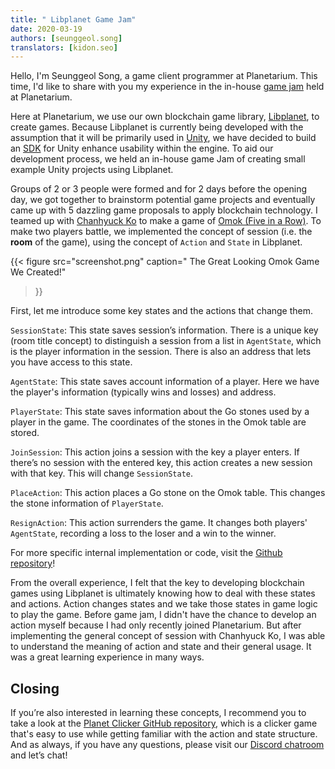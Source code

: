 ```yaml
---
title: " Libplanet Game Jam"
date: 2020-03-19
authors: [seunggeol.song]
translators: [kidon.seo]
---
```


Hello, I'm Seunggeol Song, a game client programmer at Planetarium. This time, I'd like to share with you my experience in the in-house [game jam][]
held at Planetarium.

Here at Planetarium, we use our own blockchain game library, [Libplanet][], to create games. Because Libplanet is currently being developed with the assumption that it will be primarily used in [Unity][], we have decided to build an [SDK][] for Unity enhance usability within the engine. To aid our development process, we held an in-house game Jam of creating small example Unity projects using Libplanet.

Groups of 2 or 3 people were formed and for 2 days before the opening day, we got together to brainstorm potential game projects and eventually came up with 5 dazzling game proposals to apply blockchain technology. I teamed up with [Chanhyuck Ko][] to make a game of [Omok (Five in a Row)]( https://en.wikipedia.org/wiki/Gomoku). To make two players battle, we implemented the concept of session (i.e. the **room** of the game), using the concept of `Action` and `State` in Libplanet.

{{<
figure
  src="screenshot.png"
  caption=" The Great Looking Omok Game We Created!"
>}}

First, let me introduce some key states and the actions that change them.

`SessionState`: This state saves session’s information. There is a unique key (room title concept) to distinguish a session from a list in `AgentState`, which is the player information in the session. There is also an address that lets you have access to this state.

`AgentState`: This state saves account information of a player. Here we have the player's information (typically wins and losses) and address.

`PlayerState`: This state saves information about the Go stones used by a player in the game. The coordinates of the stones in the Omok table are stored.

`JoinSession`: This action joins a session with the key a player enters. If there’s no session with the entered key, this action creates a new session with that key. This will change `SessionState`.

`PlaceAction`: This action places a Go stone on the Omok table. This changes the stone information of `PlayerState`.

`ResignAction`: This action surrenders the game. It changes both players' `AgentState`, recording a loss to the loser and a win to the winner.

For more specific internal implementation or code, visit the [Github repository][]!

From the overall experience, I felt that the key to developing blockchain games using Libplanet is ultimately knowing how to deal with these states and actions. Action changes states and we take those states in game logic to play the game. Before game jam, I didn't have the chance to develop an action myself because I had only recently joined Planetarium. But after implementing the general concept of session with Chanhyuck Ko, I was able to understand the meaning of action and state and their general usage. It was a great learning experience in many ways.

[game jam]: https://en.wikipedia.org/wiki/Game_jam
[Libplanet]: https://github.com/planetarium/libplanet
[Chanhyuck Ko]: https://github.com/limebell
[Github repository]: https://github.com/planetarium/planet-omok
[Unity]: https://unity.com/
[SDK]: https://en.wikipedia.org/wiki/Software_development_kit


Closing 
-----

If you’re also interested in learning these concepts, I recommend you to take a look at the [Planet Clicker GitHub repository][], which is a clicker game that's easy to use while getting familiar with the action and state structure. And as always, if you have any questions, please visit our [Discord chatroom][] and let’s chat!

[Planet Clicker GitHub repository]: https://github.com/planetarium/planet-clicker
[Discord chatroom]: https://discord.gg/planetarium
